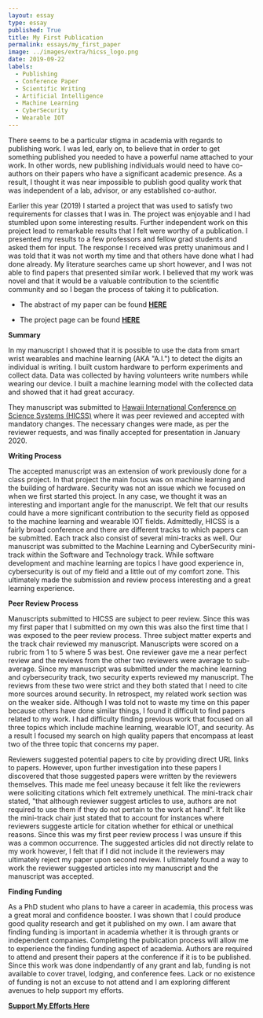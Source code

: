```yaml
---
layout: essay
type: essay
published: True
title: My First Publication
permalink: essays/my_first_paper
image: ../images/extra/hicss_logo.png
date: 2019-09-22
labels:
  - Publishing
  - Conference Paper
  - Scientific Writing
  - Artificial Intelligence
  - Machine Learning
  - CyberSecurity
  - Wearable IOT
---
```


There seems to be a particular stigma in academia with regards to publishing
work.  I was led, early on, to believe that in order to get something published
you needed to have a powerful name attached to your work.  In other words, new
publishing individuals would need to have co-authors on their papers who have a
significant academic presence.  As a result, I thought it was near impossible to
publish good quality work that was independent of a lab, advisor, or any
established co-author.

Earlier this year (2019) I started a project that was used to satisfy two
requirements for classes that I was in.  The project was enjoyable and I had
stumbled upon some interesting results.  Further independent work on this
project lead to remarkable results that I felt were worthy of a publication.  I
presented my results to a few professors and fellow grad students and asked them
for input.  The response I received was pretty unanimous
and I was told that it was not worth my time and that others have done what I had
done already.  My literature searches came up short however, and I was not able
to find papers that presented similar work.  I believed that my work was novel
and that it would be a valuable contribution to the scientific community and so
I began the process of taking it to publication.

* The abstract of my paper can be found [__HERE__](../project_extra/hicss_abstract)

* The project page can be found [__HERE__](../projects/handwriting_hicss)

__Summary__

In my manuscript I showed that it is possible to use the data from smart wrist
wearables and machine learning (AKA "A.I.") to detect the digits an individual
is writing.  I built custom hardware to perform experiments and collect data.
Data was collected by having volunteers write numbers while wearing our device.
I built a machine learning model with the collected data and showed that it had
great accuracy.

They manuscript was submitted to [Hawaii International Conference on Science
Systems (HICSS)](https://hicss.hawaii.edu) where it was peer reviewed and
accepted with mandatory changes.  The necessary changes were made, as per the
reviewer requests, and was finally accepted for presentation in January 2020.

__Writing Process__

The accepted manuscript was an extension of work previously done for a class
project.  In that project the main focus was on machine learning and the
building of hardware.  Security was not an issue which we focused on when we
first started this project.  In any case, we thought it was an interesting and
important angle for the manuscript.  We felt that our results could have a more
significant contribution to the security field as opposed to the machine learning
and wearable IOT fields.  Admittedly, HICSS is a fairly broad conference and
there are different tracks to which papers can be submitted.  Each track also
consist of several mini-tracks as well.  Our manuscript was submitted to the
Machine Learning and CyberSecurity mini-track within the Software and Technology
track.  While software development and machine learning are topics I have good
experience in, cybersecurity is out of my field and a little out of my comfort
zone.  This ultimately made the submission and review process interesting and a
great learning experience.  

__Peer Review Process__

Manuscripts submitted to HICSS are subject to peer review.  Since this was my
first paper that I submitted on my own this was also the first time that I was
exposed to the peer review process.  Three subject matter experts and the track
chair reviewed my manuscript.  Manuscripts were scored on a rubric from 1 to 5
where 5 was best.  One reviewer gave me a near perfect review and the reviews
from the other two reviewers were average to sub-average.  Since my manuscript
was submitted under the machine learning and cybersecurity track, two security
experts reviewed my manuscript.  The reviews from these two were strict and they
both stated that I need to cite more sources around security.  In retrospect, my
related work section was on the weaker side.  Although I was told not to waste
my time on this paper because others have done similar things, I found it
difficult to find papers related to my work.  I had difficulty finding previous
work that focused on all three topics which include machine learning, wearable
IOT, and security.  As a result I focused my search on high quality papers that
encompass at least two of the three topic that concerns my paper.   

Reviewers suggested potential papers to cite by providing direct URL links to
papers.  However, upon further investigation into these papers I discovered
that those suggested papers were written by the reviewers themselves.  This
made me feel uneasy because it felt like the reviewers were soliciting
citations which felt extremely unethical.  The mini-track chair stated, "that
although reviewer suggest articles to use, authors are not required to use them
if they do not pertain to the work at hand".  It felt like the mini-track chair
just stated that to account for instances where reviewers suggeste article for citation
whether for ethical or unethical reasons.  Since this was my first peer review
process I was unsure if this was a common occurrence.  The suggested articles did
not directly relate to my work however, I felt that if I did not include it the
reviewers may ultimately reject my paper upon second review.  I ultimately found
a way to work the reviewer suggested articles into my manuscript and
the manuscript was accepted.

__Finding Funding__

As a PhD student who plans to have a career in academia, this process was a
great moral and confidence booster.  I was shown that I could produce good
quality research and get it published on my own.  I am aware that finding
funding is important in academia whether it is through grants or independent
companies.  Completing the publication process will allow me to experience the
finding funding aspect of academia.  Authors are required to attend and present
their papers at the conference if it is to be published.  Since this work was
done indpendantly of any grant and lab, funding is not available to cover
travel, lodging, and conference fees.  Lack or no existence of funding is not an
excuse to not attend and I am exploring different avenues to help support
my efforts.  

[__Support My Efforts Here__](https://www.gofundme.com/f/present-and-publish-my-first-scientific-paper?rcid=r01-156919193564-7cf71a2fcd054b2c&pc=ot_co_campmgmt_w)

<!--img class="ui tiny left circular floated image" src="../images/G0058272 (2).JPG"-->
<br>
